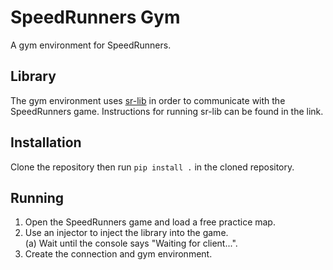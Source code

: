 # SpeedRunners Gym

A gym environment for SpeedRunners.


## Library

The gym environment uses [sr-lib](https://github.com/Chainso/sr-lib) in order to communicate with the SpeedRunners game. Instructions for running sr-lib can be found in the link.

## Installation

Clone the repository then run `pip install .` in the cloned repository.

## Running

1. Open the SpeedRunners game and load a free practice map.
2. Use an injector to inject the library into the game.  
(a) Wait until the console says "Waiting for client...".
3. Create the connection and gym environment.
